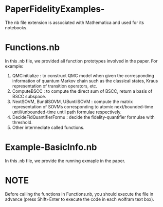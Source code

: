 # PaperFidelityExamples-
The nb file extension is associated with Mathematica and used for its notebooks.

# Functions.nb
In this .nb file, we provided all function prototypes involved in the paper.
For example:
1. QMCinitialize : to construct QMC model when given the corresponding information of quantum Markov chain such as the classical states, Kraus representation of transition operators, etc.
2. ComputeBSCC : to compute the direct sum of BSCC, return a basis of BSCC subspace.
3. NextSOVM, BuntilSOVM, UBuntilSOVM : compute the matrix representation of SOVMs corresponding to atomic next/bounded-time until/unbounded-time until path formulae respectively.
4. DecideFidQuantifierFormu : decide the fidelity-quantifier formulae with threshold.
5. Other intermediate called functions.

# Example-BasicInfo.nb
In this .nb file, we provide the running exmaple in the paper.

# NOTE 
Before calling the functions in Functions.nb, you should execute the file in advance (press Shift+Enter to execute the code in each wolfram text box).
